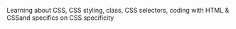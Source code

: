 Learning about CSS, CSS styling, class, CSS selectors, coding with HTML & CSSand specifics on CSS specificity
